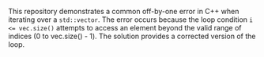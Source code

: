 This repository demonstrates a common off-by-one error in C++ when iterating over a `std::vector`. The error occurs because the loop condition `i <= vec.size()` attempts to access an element beyond the valid range of indices (0 to vec.size() - 1).  The solution provides a corrected version of the loop.